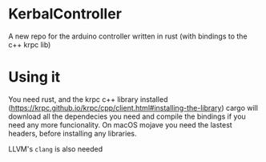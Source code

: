 # KerbalController
A new repo for the arduino controller written in rust (with bindings to the c++ krpc lib)

# Using it
You need rust, and the krpc c++ library installed (https://krpc.github.io/krpc/cpp/client.html#installing-the-library)
cargo will download all the dependecies you need and compile the bindings if you need any more funcionality.
On macOS mojave you need the lastest headers, before installing any libraries.

LLVM's `clang` is also needed
